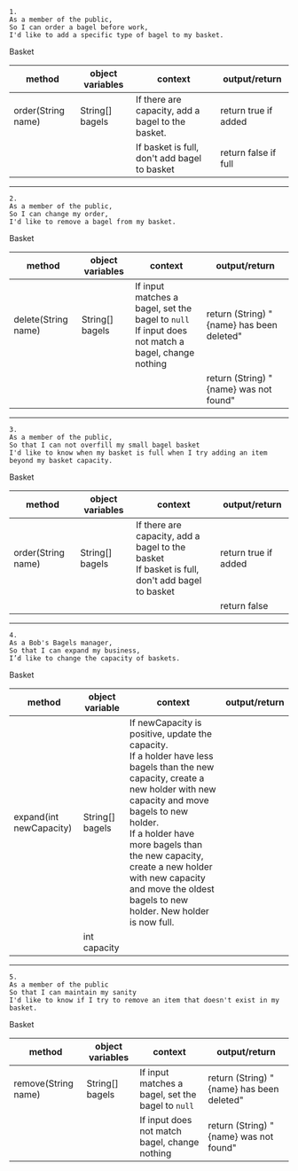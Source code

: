 ```
1.
As a member of the public,
So I can order a bagel before work,
I'd like to add a specific type of bagel to my basket.
```
Basket

| method             | object variables | context                                           | output/return         |
|--------------------|------------------|---------------------------------------------------|-----------------------|
| order(String name) | String[] bagels  | If there are capacity, add a bagel to the basket. | return true  if added |
|                    |                  | If basket is full, don't add bagel to basket      | return false if full  |
---
```
2.
As a member of the public,
So I can change my order,
I'd like to remove a bagel from my basket.
```
Basket

| method              | object variables | context                                                                                                     | output/return                             |
|---------------------|------------------|-------------------------------------------------------------------------------------------------------------|-------------------------------------------|
| delete(String name) | String[] bagels  | If input matches a bagel, set the bagel to ```null``` </br> If input does not match a bagel, change nothing | return (String) "{name} has been deleted" |
|                     |                  |                                                                                                             | return (String) "{name} was not found"    |

---
```
3.
As a member of the public,
So that I can not overfill my small bagel basket
I'd like to know when my basket is full when I try adding an item beyond my basket capacity.
```
Basket

| method             | object variables | context                                                                                             | output/return        |
|--------------------|------------------|-----------------------------------------------------------------------------------------------------|----------------------|
| order(String name) | String[] bagels  | If there are capacity, add a bagel to the basket </br> If basket is full, don't add bagel to basket | return true if added |
|                    |                  |                                                                                                     | return false         |

---
```
4.
As a Bob's Bagels manager,
So that I can expand my business,
I’d like to change the capacity of baskets.
```
Basket

| method                  | object variable | context                                                                                                                                                                                                                                                                                                                                          | output/return |
|-------------------------|-----------------|--------------------------------------------------------------------------------------------------------------------------------------------------------------------------------------------------------------------------------------------------------------------------------------------------------------------------------------------------|---------------|
| expand(int newCapacity) | String[] bagels | If newCapacity is positive, update the capacity. </br> If a holder have less bagels than the new capacity, create a new holder with new capacity and move bagels to new holder. </br>If a holder have more bagels than the new capacity, create a new holder with new capacity and move the oldest bagels to new holder. New holder is now full. |               |
|                         | int capacity    |                                                                                                                                                                                                                                                                                                                                                  |               |

---
```
5.
As a member of the public
So that I can maintain my sanity
I'd like to know if I try to remove an item that doesn't exist in my basket.
```
Basket

| method              | object variables | context                                                     | output/return                             |
|---------------------|------------------|-------------------------------------------------------------|-------------------------------------------|
| remove(String name) | String[] bagels  | If input matches a bagel, set the bagel to ```null``` </br> | return (String) "{name} has been deleted" |
|                     |                  | If input does not match bagel, change nothing               | return (String) "{name} was not found"    |
